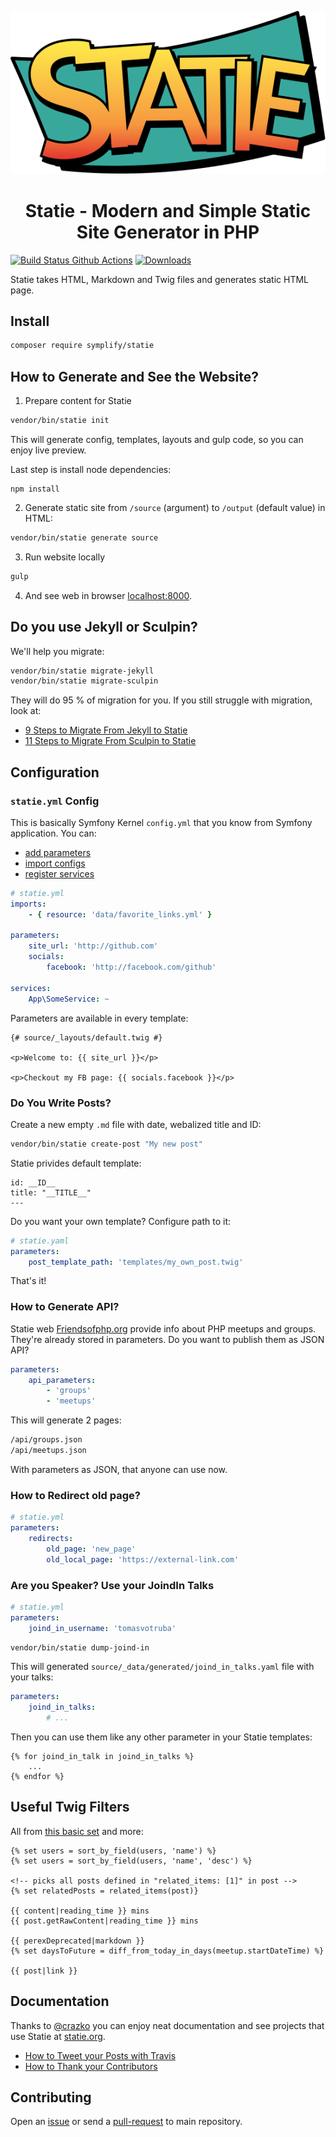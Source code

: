 <p align="center">
    <img src="docs/logo.svg">
</p>

<h1 align="center">Statie - Modern and Simple Static Site Generator in PHP</h1>

[![Build Status Github Actions](https://img.shields.io/github/workflow/status/Symplify/Statie/Code_Checks?style=flat-square)](https://github.com/Symplify/Statie/actions)
[![Downloads](https://img.shields.io/packagist/dt/symplify/statie.svg?style=flat-square)](https://packagist.org/packages/symplify/statie/stats)

Statie takes HTML, Markdown and Twig files and generates static HTML page.

## Install

```bash
composer require symplify/statie
```

## How to Generate and See the Website?

1. Prepare content for Statie

```bash
vendor/bin/statie init
```

This will generate config, templates, layouts and gulp code, so you can enjoy live preview.

Last step is install node dependencies:

```
npm install
```

2. Generate static site from `/source` (argument) to `/output` (default value) in HTML:

```bash
vendor/bin/statie generate source
```

3. Run website locally

```bash
gulp
```

4. And see web in browser [localhost:8000](http://localhost:8000).

## Do you use Jekyll or Sculpin?

We'll help you migrate:

```bash
vendor/bin/statie migrate-jekyll
vendor/bin/statie migrate-sculpin
```

They will do 95 % of migration for you. If you still struggle with migration, look at:

- [9 Steps to Migrate From Jekyll to Statie](https://www.tomasvotruba.cz/blog/2019/01/10/9-steps-to-migrate-from-jekyll-to-statie/)
- [11 Steps to Migrate From Sculpin to Statie](https://www.tomasvotruba.cz/blog/2019/01/14/11-steps-to-migrate-from-sculpin-to-statie/)

## Configuration

### `statie.yml` Config

This is basically Symfony Kernel `config.yml` that you know from Symfony application. You can:

- [add parameters](https://symfony.com/doc/current/service_container/parameters.html)
- [import configs](http://symfony.com/doc/current/service_container/import.html)
- [register services](https://symfony.com/doc/current/service_container.html)

```yaml
# statie.yml
imports:
    - { resource: 'data/favorite_links.yml' }

parameters:
    site_url: 'http://github.com'
    socials:
        facebook: 'http://facebook.com/github'

services:
    App\SomeService: ~
```

Parameters are available in every template:

```twig
{# source/_layouts/default.twig #}

<p>Welcome to: {{ site_url }}</p>

<p>Checkout my FB page: {{ socials.facebook }}</p>
```

### Do You Write Posts?

Create a new empty `.md` file with date, webalized title and ID:

```bash
vendor/bin/statie create-post "My new post"
```

Statie privides default template:

```twig
id: __ID__
title: "__TITLE__"
---

```

Do you want your own template? Configure path to it:

```yaml
# statie.yaml
parameters:
    post_template_path: 'templates/my_own_post.twig'
```

That's it!

### How to Generate API?

Statie web [Friendsofphp.org](https://friendsofphp.org/) provide info about PHP meetups and groups. They're already stored in parameters. Do you want to publish them as JSON API?

```yaml
parameters:
    api_parameters:
        - 'groups'
        - 'meetups'
```

This will generate 2 pages:

```bash
/api/groups.json
/api/meetups.json
```

With parameters as JSON, that anyone can use now.

### How to Redirect old page?

```yaml
# statie.yml
parameters:
    redirects:
        old_page: 'new_page'
        old_local_page: 'https://external-link.com'
```

### Are you Speaker? Use your JoindIn Talks

```yaml
# statie.yml
parameters:
    joind_in_username: 'tomasvotruba'
```

```bash
vendor/bin/statie dump-joind-in
```

This will generated `source/_data/generated/joind_in_talks.yaml` file with your talks:

```yaml
parameters:
    joind_in_talks:
        # ...
```

Then you can use them like any other parameter in your Statie templates:

```twig
{% for joind_in_talk in joind_in_talks %}
    ...
{% endfor %}
```

## Useful Twig Filters

All from [this basic set](https://latte.nette.org/en/filters) and more:

```twig
{% set users = sort_by_field(users, 'name') %}
{% set users = sort_by_field(users, 'name', 'desc') %}

<!-- picks all posts defined in "related_items: [1]" in post -->
{% set relatedPosts = related_items(post)}

{{ content|reading_time }} mins
{{ post.getRawContent|reading_time }} mins

{{ perexDeprecated|markdown }}
{% set daysToFuture = diff_from_today_in_days(meetup.startDateTime) %}

{{ post|link }}
```

## Documentation

Thanks to [@crazko](https://github.com/crazko) you can enjoy neat documentation and see projects that use Statie at [statie.org](https://www.statie.org).

- [How to Tweet your Posts with Travis](/docs/tweeting.md)
- [How to Thank your Contributors](/docs/gratitude.md)

## Contributing

Open an [issue](https://github.com/Symplify/Symplify/issues) or send a [pull-request](https://github.com/Symplify/Symplify/pulls) to main repository.

